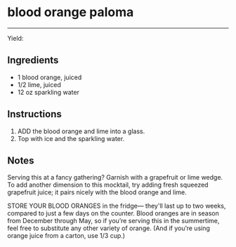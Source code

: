# blood orange paloma
---
Yield: 

## Ingredients
- 1 blood orange, juiced
- 1/2 lime, juiced
- 12 oz sparkling water

## Instructions
1. ADD the blood orange and lime into a glass.
2. Top with ice and the sparkling water.

## Notes
Serving this at a fancy gathering? Garnish with a
grapefruit or lime wedge. To add another dimension
to this mocktail, try adding fresh squeezed grapefruit
juice; it pairs nicely with the blood orange and lime.

STORE YOUR BLOOD ORANGES in the fridge—
they'll last up to two weeks, compared to just a few
days on the counter. Blood oranges are in season
from December through May, so if you’re serving
this in the summertime, feel free to substitute any
other variety of orange. (And if you’re using orange
juice from a carton, use 1/3 cup.)
